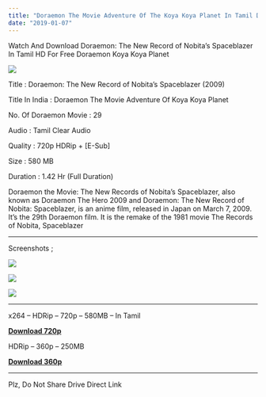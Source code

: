 ```yaml
---
title: "Doraemon The Movie Adventure Of The Koya Koya Planet In Tamil Dubbed Download"
date: "2019-01-07"
---
```


Watch And Download Doraemon: The New Record of Nobita’s Spaceblazer In Tamil HD For Free Doraemon Koya Koya Planet

[![](https://2.bp.blogspot.com/-lTzNlQC-kWI/XDFtr37IdcI/AAAAAAAABSE/6yo8KBeJWAwCYWylcAN1TASftrdkF94qACLcBGAs/s320/Dorae{9560a35704a61d56b1c5bb169ad4626925aff5012047a8ffb6d720526964f1e1}2BKoya{9560a35704a61d56b1c5bb169ad4626925aff5012047a8ffb6d720526964f1e1}2BKoya{9560a35704a61d56b1c5bb169ad4626925aff5012047a8ffb6d720526964f1e1}2BTamilKidz.jpg)](https://2.bp.blogspot.com/-lTzNlQC-kWI/XDFtr37IdcI/AAAAAAAABSE/6yo8KBeJWAwCYWylcAN1TASftrdkF94qACLcBGAs/s1600/Dorae{9560a35704a61d56b1c5bb169ad4626925aff5012047a8ffb6d720526964f1e1}2BKoya{9560a35704a61d56b1c5bb169ad4626925aff5012047a8ffb6d720526964f1e1}2BKoya{9560a35704a61d56b1c5bb169ad4626925aff5012047a8ffb6d720526964f1e1}2BTamilKidz.jpg)

Title : Doraemon: The New Record of Nobita’s Spaceblazer (2009)

Title In India : Doraemon The Movie Adventure Of Koya Koya Planet

No. Of Doraemon Movie : 29

Audio : Tamil Clear Audio

Quality : 720p HDRip + \[E-Sub\]

Size : 580 MB

Duration : 1.42 Hr (Full Duration)

Doraemon the Movie: The New Records of Nobita’s Spaceblazer, also known as Doraemon The Hero 2009 and Doraemon: The New Record of Nobita: Spaceblazer, is an anime film, released in Japan on March 7, 2009. It’s the 29th Doraemon film. It is the remake of the 1981 movie The Records of Nobita, Spaceblazer

* * *

Screenshots ;

[![](https://2.bp.blogspot.com/-CC-OwH9CHBg/XDGdqkZJU-I/AAAAAAAABSQ/JpDLbc42CNMWsefsFWwGTCrW24LyZllUACLcBGAs/s320/Screenshot_2019-01-06-11-34-03.jpg)](https://2.bp.blogspot.com/-CC-OwH9CHBg/XDGdqkZJU-I/AAAAAAAABSQ/JpDLbc42CNMWsefsFWwGTCrW24LyZllUACLcBGAs/s1600/Screenshot_2019-01-06-11-34-03.jpg)

[![](https://1.bp.blogspot.com/-fNZtnJmWowE/XDGdstOJKvI/AAAAAAAABSY/pm0q2dye2VkYNBo21n_V-7AOCvp41wGbgCLcBGAs/s320/Screenshot_2019-01-06-11-34-38.jpg)](https://1.bp.blogspot.com/-fNZtnJmWowE/XDGdstOJKvI/AAAAAAAABSY/pm0q2dye2VkYNBo21n_V-7AOCvp41wGbgCLcBGAs/s1600/Screenshot_2019-01-06-11-34-38.jpg)

[![](https://3.bp.blogspot.com/-BO4rOmB-RGk/XDGdsJX-d2I/AAAAAAAABSU/Wt86poP74ZYIhRklnOPTXzu9wtq3saX3gCLcBGAs/s320/Screenshot_2019-01-06-11-35-13.jpg)](https://3.bp.blogspot.com/-BO4rOmB-RGk/XDGdsJX-d2I/AAAAAAAABSU/Wt86poP74ZYIhRklnOPTXzu9wtq3saX3gCLcBGAs/s1600/Screenshot_2019-01-06-11-35-13.jpg)

* * *

x264 – HDRip – 720p – 580MB – In Tamil

**[Download 720p](https://clk.ink/hohBtk)**

HDRip – 360p – 250MB

**[Download 360p](https://clk.ink/Fznb0FKs)**

* * *

Plz, Do Not Share Drive Direct Link
